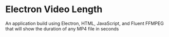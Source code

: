 # Electron Video Length
An application build using Electron, HTML, JavaScript, and Fluent FFMPEG that will show the duration of any MP4 file in seconds

